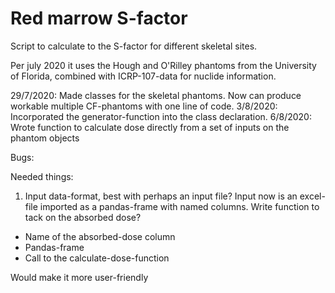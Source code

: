 # Red marrow S-factor

Script to calculate to the S-factor for different skeletal sites.

Per july 2020 it uses the Hough and O'Rilley phantoms from the
University of Florida, combined with ICRP-107-data for nuclide
information.

29/7/2020: Made classes for the skeletal phantoms. Now can produce workable multiple CF-phantoms with one line of code.
3/8/2020: Incorporated the generator-function into the class declaration.
6/8/2020: Wrote function to calculate dose directly from a set of inputs on the phantom objects

Bugs:

Needed things:

1) Input data-format, best with perhaps an input file? Input now is an excel-file imported as a pandas-frame with named columns. Write function to tack on the absorbed dose?
* Name of the absorbed-dose column
* Pandas-frame
* Call to the calculate-dose-function

Would make it more user-friendly

